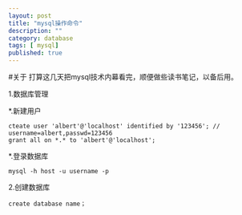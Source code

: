 ```yaml
---
layout: post
title: "mysql操作命令"
description: ""
category: database 
tags: [ mysql]
published: true
---
```


#关于
打算这几天把mysql技术内幕看完，顺便做些读书笔记，以备后用。

1.数据库管理

*.新建用户 

	cteate user 'albert'@'localhost' identified by '123456'; // username=albert,passwd=123456
    grant all on *.* to 'albert'@'localhost';

*.登录数据库

	mysql -h host -u username -p
    
2.创建数据库

	create database name；